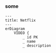 ### some

```mermaid
---
title: Netflix
---
erDiagram
    VIDEO {
        _ id PK
        _ name
        _ description
     
    
    
```